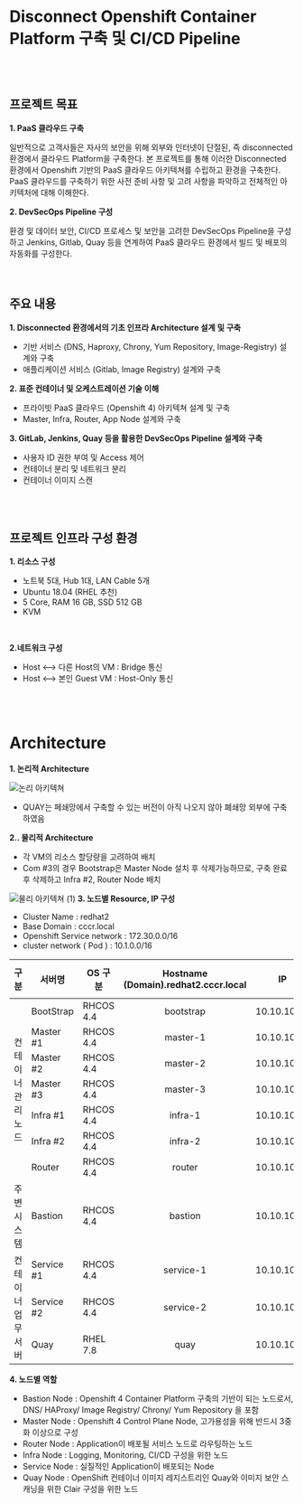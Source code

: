 # Disconnect Openshift Container Platform 구축 및 CI/CD Pipeline
<br></br>
## 프로젝트 목표

**1. PaaS 클라우드 구축**

일반적으로 고객사들은 자사의 보안을 위해 외부와 인터넷이 단절된, 즉 disconnected 환경에서 클라우드 Platform을 구축한다. 본 프로젝트를 통해 이러한
 Disconnected 환경에서 Openshift 기반의 PaaS 클라우드 아키텍쳐를 수립하고 환경을 구축한다. PaaS 클라우드를 구축하기 위한 사전 준비 사항 및 고려 사항을 파악하고 전체적인 아키텍처에 대해 이해한다. 

**2. DevSecOps Pipeline 구성**

환경 및 데이터 보안, CI/CD 프로세스 및 보안을 고려한 DevSecOps Pipeline을 구성하고 Jenkins, Gitlab, Quay 등을 연계하여 PaaS 클라우드 환경에서 빌드 및 배포의 자동화를 구성한다.  
<br></br>

## 주요 내용

**1. Disconnected 환경에서의 기초 인프라 Architecture 설계 및 구축**
- 기반 서비스 (DNS, Haproxy, Chrony, Yum Repository, Image-Registry) 설계와 구축
- 애플리케이션 서비스 (Gitlab, Image Registry) 설계와 구축

**2. 표준 컨테이너 및 오케스트레이션 기술 이해**
- 프라이빗 PaaS 클라우드 (Openshift 4) 아키텍쳐 설계 및 구축
- Master, Infra, Router, App Node 설계와 구축

**3. GitLab, Jenkins, Quay 등을 활용한 DevSecOps Pipeline 설계와 구축**
- 사용자 ID 권한 부여 및 Access 제어
- 컨테이너 분리 및 네트워크 분리
- 컨테이너 이미지 스캔

<br></br>
## 프로젝트 인프라 구성 환경



**1. 리소스 구성**
- 노트북 5대, Hub 1대,  LAN Cable 5개
- Ubuntu 18.04 (RHEL 추천)
- 5 Core, RAM 16 GB, SSD 512 GB
- KVM 
<br>

**2.네트워크 구성**
- Host <—> 다른 Host의 VM : Bridge 통신
- Host <—> 본인 Guest VM  : Host-Only 통신

<br></br>
# Architecture


**1. 논리적 Architecture**

![논리 아키텍쳐](https://user-images.githubusercontent.com/67780144/97079200-e584f480-162c-11eb-86ea-915973f4d499.png)

- QUAY는 페쇄망에서 구축할 수 있는 버전이 아직 나오지 않아 폐쇄망 외부에 구축하였음

**2.. 물리적 Architecture**

- 각 VM의 리소스 할당량을 고려하여 배치
- Com #3의 경우 Bootstrap은 Master Node 설치 후 삭제가능하므로, 구축 완료 후 삭제하고 Infra #2, Router Node 배치

![물리 아키텍쳐 (1)](https://user-images.githubusercontent.com/67780144/97079199-e3bb3100-162c-11eb-93b8-393b42cd952a.png)
**3. 노드별 Resource, IP 구성**

- Cluster Name : redhat2
- Base Domain : cccr.local
- Openshift Service network : 172.30.0.0/16
- cluster network ( Pod ) : 10.1.0.0/16


<table>
<thead>
    <tr>
        <th>구분</th>
        <th>서버명</th>
        <th> OS 구분 </th>
        <th>Hostname<br>(Domain).redhat2.cccr.local</th>
        <th>IP</th>
        <th>vcpu<br>(core)</th>
        <th>Memory<br>(GB)</th>
        <th>OS (GB)</th>
        <th>contaimer<br>Runtime (GB)</th>
    </tr>
</thead>
<tbody>
    <tr>
        <td rowspan=7>컨테이너<br>관리노드</td>
        <td>BootStrap</td>
        <td>RHCOS 4.4</td>
        <td align="center">bootstrap</td>
        <td>10.10.10.10</td>
        <td align="center">4</td>
        <td align="center">16</td>
        <td align="center">120</td>
        <td align="center">100</td>
    </tr>
    <tr>
        <td>Master #1</td>
        <td>RHCOS 4.4</td>
        <td align="center">master-1</td>
        <td>10.10.10.11</td>
        <td align="center">4</td>
        <td align="center">8</td>
        <td align="center">100</td>
        <td align="center">100</td>
    </tr>
    <tr>
        <td>Master #2</td>
        <td>RHCOS 4.4</td>
        <td align="center">master-2</td>
        <td>10.10.10.12</td>
        <td align="center">4</td>
        <td align="center">8</td>
        <td align="center">100</td>
        <td align="center">100</td>
    </tr>
    <tr>
        <td>Master #3</td>
        <td>RHCOS 4.4</td>
        <td align="center">master-3</td>
        <td>10.10.10.13</td>
        <td align="center">4</td>
        <td align="center">8</td>
        <td align="center">100</td>
        <td align="center">100</td>
    </tr>
    <tr>
        <td>Infra #1 </td>
        <td>RHCOS 4.4</td>
        <td align="center">infra-1</td>
        <td>10.10.10.14</td>
        <td align="center">4</td>
        <td align="center">8</td>
        <td align="center">100</td>
        <td align="center">100</td>
    </tr>
    <tr>
        <td>Infra #2</td>
        <td>RHCOS 4.4</td>
        <td align="center">infra-2</td>
        <td>10.10.10.15</td>
        <td align="center">4</td>
        <td align="center">8</td>
        <td align="center">100</td>
        <td align="center">100</td>
    </tr>
    <tr>
        <td>Router</td>
        <td>RHCOS 4.4</td>
        <td align="center">router</td>
        <td>10.10.10.16</td>
        <td align="center">2</td>
        <td align="center">3</td>
        <td align="center">100</td>
        <td align="center">100</td>
    </tr>
    <tr>
        <td>주변시스템</td>
        <td>Bastion</td>
        <td>RHCOS 4.4</td>
        <td align="center">bastion</td>
        <td>10.10.10.17</td>
        <td align="center">4</td>
        <td align="center">8</td>
        <td align="center">100</td>
        <td align="center">100</td>
    </tr>
    <tr>
        <td rowspan=3>컨테이너<br>업무서버 </td>
        <td>Service #1</td>
        <td>RHCOS 4.4</td>
        <td align="center">service-1</td>
        <td>10.10.10.18</td>
        <td align="center">2</td>
        <td align="center">4</td>
        <td align="center">100</td>
        <td align="center">100</td>
    </tr>
    <tr>
        <td>Service #2</td>
        <td>RHCOS 4.4</td>
        <td align="center">service-2</td>
        <td>10.10.10.19</td>
        <td align="center">2</td>
        <td align="center">4</td>
        <td align="center">100</td>
        <td align="center">100</td>
    </tr>
    <tr>
        <td>Quay</td>
        <td>RHEL 7.8</td>
        <td align="center">quay</td>
        <td>10.10.10.21</td>
        <td align="center">3</td>
        <td align="center">8</td>
        <td align="center">100</td>
        <td align="center">100</td>
    </tr>
</tbody>
</table>

**4. 노드별 역할**

- Bastion Node : Openshift 4 Container Platform 구축의 기반이 되는 노드로서, DNS/ HAProxy/ Image Registry/ Chrony/ Yum Repository 을 포함
- Master Node : Openshift 4 Control Plane Node, 고가용성을 위해 반드시 3중화 이상으로 구성 
- Router Node : Application이 배포될 서비스 노드로 라우팅하는 노드
- Infra Node : Logging, Monitoring, CI/CD 구성을 위한 노드
- Service Node : 실질적인 Application이 배포되는 Node
- Quay Node : OpenShift 컨테이너 이미지 레지스트리인 Quay와 이미지 보안 스캐닝을 위한 Clair 구성을 위한 노드
